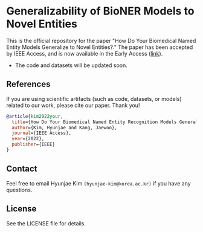 # Generalizability of BioNER Models to Novel Entities

This is the official repository for the paper "How Do Your Biomedical Named Entity Models Generalize to Novel Entities?."
The paper has been accepted by IEEE Access, and is now available in the Early Access ([link](https://ieeexplore.ieee.org/abstract/document/9730848)).

* The code and datasets will be updated soon.

## References

If you are using scientific artifacts (such as code, datasets, or models) related to our work, please cite our paper. Thank you!

```bibtex
@article{kim2022your,
  title={How Do Your Biomedical Named Entity Recognition Models Generalize to Novel Entities?},
  author={Kim, Hyunjae and Kang, Jaewoo},
  journal={IEEE Access},
  year={2022},
  publisher={IEEE}
}
```

## Contact

Feel free to email Hyunjae Kim `(hyunjae-kim@korea.ac.kr)` if you have any questions.

## License

See the LICENSE file for details.
